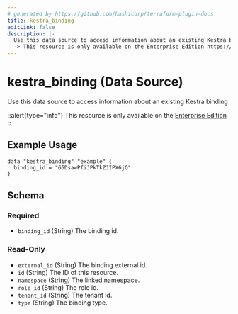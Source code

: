 ```yaml
---
# generated by https://github.com/hashicorp/terraform-plugin-docs
title: kestra_binding
editLink: false
description: |-
  Use this data source to access information about an existing Kestra binding
  -> This resource is only available on the Enterprise Edition https://kestra.io/enterprise
---
```


# kestra_binding (Data Source)

Use this data source to access information about an existing Kestra binding

::alert{type="info"}
This resource is only available on the [Enterprise Edition](https://kestra.io/enterprise)
::

## Example Usage

```hcl
data "kestra_binding" "example" {
  binding_id = "65DsawPfiJPkTkZJIPX6jQ"
}
```

<!-- schema generated by tfplugindocs -->
## Schema

### Required

- `binding_id` (String) The binding id.

### Read-Only

- `external_id` (String) The binding external id.
- `id` (String) The ID of this resource.
- `namespace` (String) The linked namespace.
- `role_id` (String) The role id.
- `tenant_id` (String) The tenant id.
- `type` (String) The binding type.
